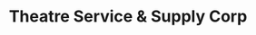 ---
title: "Theatre Service & Supply Corp"
url: /baltimore/theatre-service-and-supply-corp/
shop: shop
---